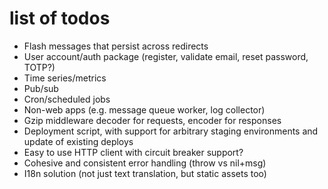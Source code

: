# list of todos

* Flash messages that persist across redirects
* User account/auth package (register, validate email, reset password, TOTP?)
* Time series/metrics
* Pub/sub
* Cron/scheduled jobs
* Non-web apps (e.g. message queue worker, log collector)
* Gzip middleware decoder for requests, encoder for responses
* Deployment script, with support for arbitrary staging environments and update of existing deploys
* Easy to use HTTP client with circuit breaker support?
* Cohesive and consistent error handling (throw vs nil+msg)
* I18n solution (not just text translation, but static assets too)
